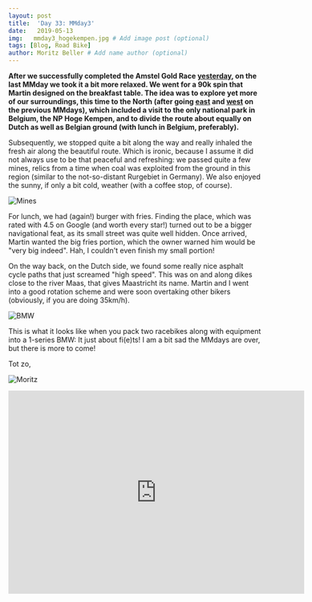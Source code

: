 ```yaml
---
layout: post
title:  'Day 33: MMday3'
date:   2019-05-13
img:   mmday3_hogekempen.jpg # Add image post (optional)
tags: [Blog, Road Bike]
author: Moritz Beller # Add name author (optional)
---
```


**After we successfully completed the Amstel Gold Race [yesterday](/mm2),
  on the last MMday we took it a bit more relaxed. We went for a 90k
  spin that Martin designed on the breakfast table. The idea was to
  explore yet more of our surroundings, this time to the North (after
  going [east](/mm1) and [west](/mm2) on the previous MMdays), which
  included a visit to the only national park in Belgium, the NP Hoge
  Kempen, and to divide the route about equally on Dutch as well as
  Belgian ground (with lunch in Belgium, preferably).**

Subsequently, we stopped quite a bit along the way and really inhaled
the fresh air along the beautiful route. Which is ironic, because I
assume it did not always use to be that peaceful and refreshing: we
passed quite a few mines, relics from a time when coal was exploited
from the ground in this region (similar to the not-so-distant
Rurgebiet in Germany). We also enjoyed the sunny, if only a bit cold,
weather (with a coffee stop, of course).

![Mines]({{site.baseurl}}/assets/img/mmday3_mine.jpg)

For lunch, we had (again!) burger with fries. Finding the place, which
was rated with 4.5 on Google (and worth every star!) turned out to be
a bigger navigational feat, as its small street was quite well
hidden. Once arrived, Martin wanted the big fries portion, which the
owner warned him would be "very big indeed". Hah, I couldn't even
finish my small portion!

On the way back, on the Dutch side, we found some really nice asphalt
cycle paths that just screamed "high speed". This was on and along
dikes close to the river Maas, that gives Maastricht its name. Martin
and I went into a good rotation scheme and were soon overtaking other
bikers (obviously, if you are doing 35km/h).

![BMW]({{site.baseurl}}/assets/img/mmday4_auto.jpg)

This is what it looks like when you pack two racebikes along with
equipment into a 1-series BMW: It just about fi(e)ts! I am a bit sad
the MMdays are over, but there is more to come!

Tot zo,

![Moritz]({{site.baseurl}}/assets/img/moritz.png)

<iframe height='405' width='590' frameborder='0'
allowtransparency='true' scrolling='no'
src='https://www.strava.com/activities/2364662269/embed/cf6e7da1dd704f5932ee910a2c007f6770048d5f'></iframe>